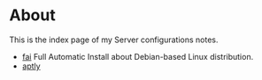 # About
This is the index page of my Server configurations notes.

* [fai]() Full Automatic Install about Debian-based Linux distribution.
* [aptly]()